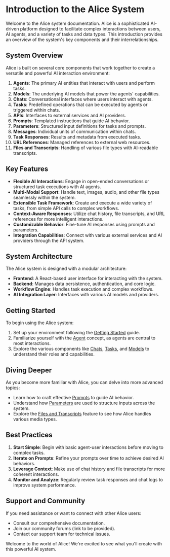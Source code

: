 # Introduction to the Alice System

Welcome to the Alice system documentation. Alice is a sophisticated AI-driven platform designed to facilitate complex interactions between users, AI agents, and a variety of tasks and data types. This introduction provides an overview of the system's key components and their interrelationships.

## System Overview

Alice is built on several core components that work together to create a versatile and powerful AI interaction environment:

1. **Agents**: The primary AI entities that interact with users and perform tasks.
2. **Models**: The underlying AI models that power the agents' capabilities.
3. **Chats**: Conversational interfaces where users interact with agents.
4. **Tasks**: Predefined operations that can be executed by agents or triggered within chats.
5. **APIs**: Interfaces to external services and AI providers.
6. **Prompts**: Templated instructions that guide AI behavior.
7. **Parameters**: Structured input definitions for tasks and prompts.
8. **Messages**: Individual units of communication within chats.
9. **Task Responses**: Results and metadata from executed tasks.
10. **URL References**: Managed references to external web resources.
11. **Files and Transcripts**: Handling of various file types with AI-readable transcripts.

## Key Features

- **Flexible AI Interactions**: Engage in open-ended conversations or structured task executions with AI agents.
- **Multi-Modal Support**: Handle text, images, audio, and other file types seamlessly within the system.
- **Extensible Task Framework**: Create and execute a wide variety of tasks, from simple API calls to complex workflows.
- **Context-Aware Responses**: Utilize chat history, file transcripts, and URL references for more intelligent interactions.
- **Customizable Behavior**: Fine-tune AI responses using prompts and parameters.
- **Integration Capabilities**: Connect with various external services and AI providers through the API system.

## System Architecture

The Alice system is designed with a modular architecture:

- **Frontend**: A React-based user interface for interacting with the system.
- **Backend**: Manages data persistence, authentication, and core logic.
- **Workflow Engine**: Handles task execution and complex workflows.
- **AI Integration Layer**: Interfaces with various AI models and providers.

## Getting Started

To begin using the Alice system:

1. Set up your environment following the [Getting Started](/knowledgebase/getting-started) guide.
2. Familiarize yourself with the [Agent](/knowledgebase/agent) concept, as agents are central to most interactions.
3. Explore the various components like [Chats](/knowledgebase/chats), [Tasks](/knowledgebase/tasks), and [Models](/knowledgebase/models) to understand their roles and capabilities.

## Diving Deeper

As you become more familiar with Alice, you can delve into more advanced topics:

- Learn how to craft effective [Prompts](/knowledgebase/prompts) to guide AI behavior.
- Understand how [Parameters](/knowledgebase/parameters) are used to structure inputs across the system.
- Explore the [Files and Transcripts](/knowledgebase/files-and-transcripts) feature to see how Alice handles various media types.

## Best Practices

1. **Start Simple**: Begin with basic agent-user interactions before moving to complex tasks.
2. **Iterate on Prompts**: Refine your prompts over time to achieve desired AI behaviors.
3. **Leverage Context**: Make use of chat history and file transcripts for more coherent interactions.
4. **Monitor and Analyze**: Regularly review task responses and chat logs to improve system performance.

## Support and Community

If you need assistance or want to connect with other Alice users:

- Consult our comprehensive documentation.
- Join our community forums (link to be provided).
- Contact our support team for technical issues.

Welcome to the world of Alice! We're excited to see what you'll create with this powerful AI system.